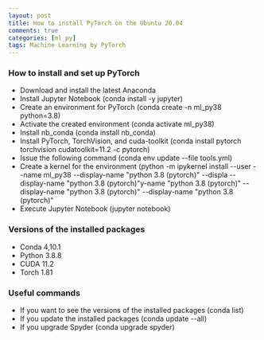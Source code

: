 ```yaml
---
layout: post
title: How to install PyTorch on the Ubuntu 20.04
comments: true
categories: [ml_py]
tags: Machine Learning by PyTorch
---
```


### How to install and set up PyTorch

- Download and install the latest Anaconda
- Install Jupyter Notebook (conda install -y jupyter)
- Create an environment for PyTorch (conda create -n ml_py38 python=3.8)
- Activate the created environment (conda activate ml_py38)
- Install nb_conda (conda install nb_conda)
- Install PyTorch, TorchVision, and cuda-toolkit (conda install pytorch torchvision cudatoolkit=11.2 -c pytorch)
- Issue the following command (conda env update --file tools.yml)
- Create a kernel for the environment (python -m ipykernel install --user --name ml_py38 --display-name "python 3.8 (pytorch)" --displa --display-name "python 3.8 (pytorch)"y-name "python 3.8 (pytorch)" --display-name "python 3.8 (pytorch)" --display-name "python 3.8 (pytorch)"
- Execute Jupyter Notebook (jupyter notebook)

### Versions of the installed packages

- Conda 4,10.1
- Python 3.8.8
- CUDA 11.2
- Torch 1.81

### Useful commands

- If you want to see the versions of the installed packages (conda list)
- If you update the installed packages (conda update --all)
- If you upgrade Spyder (conda upgrade spyder)
